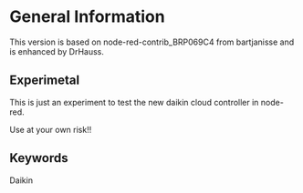 # General Information

This version is based on node-red-contrib_BRP069C4 from bartjanisse and is enhanced by DrHauss.


## Experimetal

This is just an experiment to test the new daikin cloud controller in node-red.

Use at your own risk!!

## Keywords

Daikin
